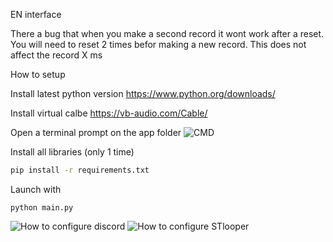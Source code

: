 EN interface

There a bug that when you make a second record it wont work after a reset. You will need to reset 2 times befor making a new record.
This does not affect the record X ms

How to setup

Install latest python version
https://www.python.org/downloads/

Install virtual calbe
https://vb-audio.com/Cable/

Open a terminal prompt on the app folder
![CMD](https://github.com/user-attachments/assets/06b52590-8c1a-43f6-ad9a-654745b623f4)

Install all libraries (only 1 time)
```bash
pip install -r requirements.txt
```

Launch with
```
python main.py
```

![How to configure discord](https://github.com/user-attachments/assets/c7c60623-e45a-4f0a-9914-b0d6e583b92c)
![How to configure STlooper](https://github.com/user-attachments/assets/fe2ed2b6-ba82-4cfd-a6a0-58d686480187)

